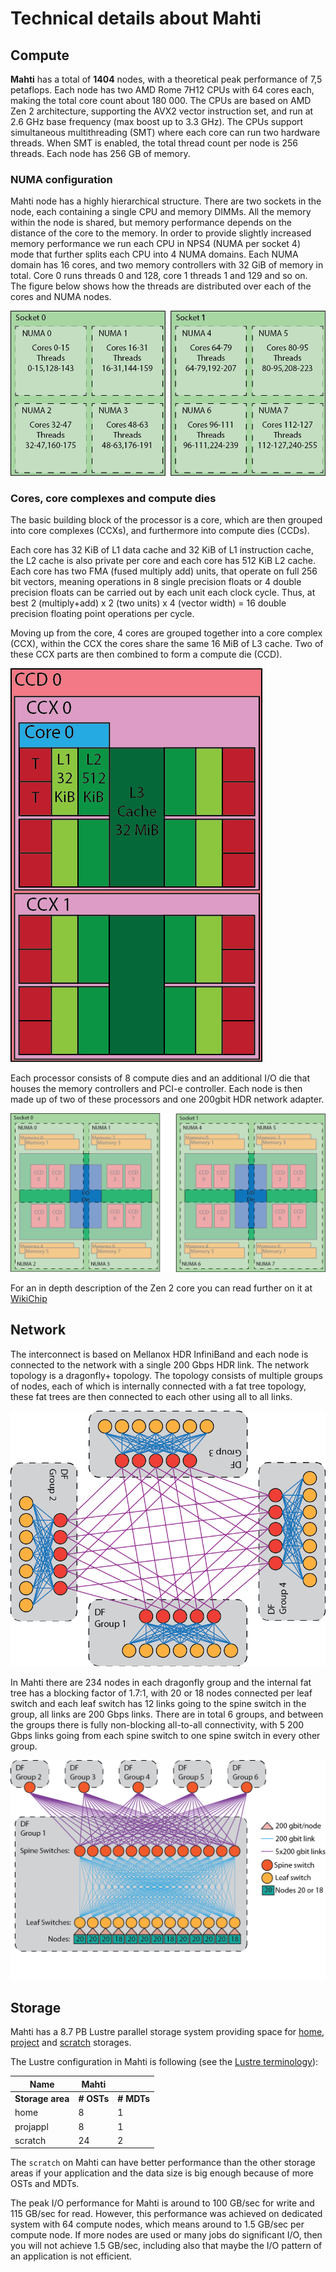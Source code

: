 # Technical details about Mahti

## Compute

**Mahti** has a total of **1404** nodes, with a theoretical peak performance
of 7,5 petaflops. Each node has two AMD Rome 7H12 CPUs with 64 cores each,
making the total core count about 180 000. The CPUs are based on AMD Zen 2 architecture, 
supporting the AVX2 vector instruction set, and run at 2.6 GHz base frequency (max boost up to 3.3 GHz). 
The CPUs support simultaneous multithreading (SMT) where each core can run two
hardware threads. When SMT is enabled, the total thread count per node is 256
threads. Each node has 256 GB of memory. 

### NUMA configuration

Mahti node has a highly hierarchical structure. There are two sockets in the
node, each containing a single CPU and memory DIMMs. All
the memory within the node is shared, but memory performance depends on the
distance of the core to the memory. In order to provide slightly increased memory performance 
we run each CPU in NPS4 (NUMA per socket 4) mode that further splits each CPU 
into 4 NUMA domains. Each NUMA domain has 16 cores, and two memory controllers with 32 GiB of memory in total. Core 0 runs threads 0 and 128, core 1 threads 1 and 129 and so on. The figure below shows how the threads are distributed over each of the cores and NUMA nodes.

!["NUMA configuration"](../img/mahti_numa.png)  

### Cores, core complexes and compute dies

The basic building block of the processor is a core, which are then grouped
into core complexes (CCXs), and furthermore into compute dies (CCDs). 

Each core has 32 KiB of L1 data cache and 32
KiB of L1 instruction cache, the L2 cache is also private per core and each
core has 512 KiB L2 cache. Each core has two FMA (fused multiply add) units,
that operate on full 256 bit vectors, meaning operations in 8 single precision
floats or 4 double precision floats can be carried out by each unit each clock
cycle. Thus, at best 2 (multiply+add) x 2 (two units) x 4 (vector width) = 16
double precision floating point operations per cycle.

Moving up from the core, 4 cores are grouped together into a core
complex (CCX), within the CCX the cores share the same 16 MiB of L3 cache. Two
of these CCX parts are then combined to form a compute die (CCD). 

!["CCD configuration"](../img/mahti_ccd.png)  

Each processor consists of 8 compute dies and an additional I/O die that houses the memory controllers and PCI-e controller. Each node is then made up of two of these processors and one 200gbit HDR network adapter.

!["Node configuration"](../img/mahti_node.png)  

For an in depth description of the Zen 2 core you can read further on it at
[WikiChip](https://en.wikichip.org/wiki/amd/microarchitectures/zen_2)

## Network

The interconnect is based on Mellanox HDR InfiniBand and each node is connected to the network with a single 200 Gbps HDR link. The network topology is a dragonfly+ topology. The topology consists of multiple groups of nodes, each of which is internally connected with a fat tree topology, these fat trees are then connected to each other using all to all links. 

!["Simplified dragonfly+ toppology"](../img/mahti_df_ex.png)  

In Mahti there are 234 nodes in each dragonfly group and the internal fat tree has a blocking factor of 1.7:1, with 20 or 18 nodes connected per leaf switch and each leaf switch has 12 links going to the spine switch in the group, all links are 200 Gbps links. There are in total 6 groups, and between the groups there is fully non-blocking all-to-all connectivity, with 5 200 Gbps links going from each spine switch to one spine switch in every other group. 

!["Mahti dragonfly+ toppology"](../img/mahti_df.png)

## Storage

Mahti has a 8.7 PB Lustre parallel storage system providing space for [home](disk.md#home-directory), 
[project](disk.md#projappl-directory) and [scratch](disk.md#scratch-directory) storages. 

The Lustre configuration in Mahti is following (see the [Lustre terminology](lustre.md)):

|  Name       | Mahti  |        |
|-------------|--------|--------|
|**Storage area** | **# OSTs** | **# MDTs** | 
| home        |    8    |   1    | 
| projappl    |    8    |   1    |
| scratch     |   24    |   2    |


The `scratch` on Mahti can have better performance than the other storage areas if your application and the data size is big enough because of more OSTs and MDTs. 

The peak I/O performance for Mahti is around to 100 GB/sec for write and 115 GB/sec for read. However, this performance was achieved on dedicated system with 64 compute nodes, which means around to 1.5 GB/sec per compute node. If more nodes are used or many jobs do significant I/O, then you will not achieve 1.5 GB/sec, including also that maybe the I/O pattern of an application is not efficient. 

